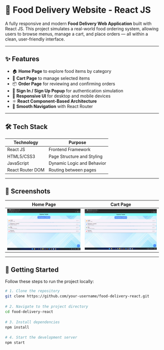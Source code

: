 # 🍔 Food Delivery Website - React JS

A fully responsive and modern **Food Delivery Web Application** built with React JS. This project simulates a real-world food ordering system, allowing users to browse menus, manage a cart, and place orders — all within a clean, user-friendly interface.

---

## ✨ Features

- 🏠 **Home Page** to explore food items by category  
- 🛒 **Cart Page** to manage selected items  
- 📦 **Order Page** for reviewing and confirming orders  
- 🔐 **Sign In / Sign Up Popup** for authentication simulation  
- 🎨 **Responsive UI** for desktop and mobile devices  
- ⚛️ **React Component-Based Architecture**  
- 🔁 **Smooth Navigation** with React Router

---

## 🛠️ Tech Stack

| Technology | Purpose                     |
|------------|-----------------------------|
| React JS   | Frontend Framework          |
| HTML5/CSS3 | Page Structure and Styling  |
| JavaScript | Dynamic Logic and Behavior  |
| React Router DOM | Routing between pages |

---

## 📸 Screenshots

| Home Page                      | Cart Page                      |
|-------------------------------|--------------------------------|
| ![image alt](https://github.com/PKSNSenevirathna/expense_tracker/blob/36fc987d0791859cdf5dabea2b88dc1ae8f8114e/Screenshot%20.png) | ![image alt](https://github.com/PKSNSenevirathna/expense_tracker/blob/36fc987d0791859cdf5dabea2b88dc1ae8f8114e/Screenshot%20.png) |

---

## 🚀 Getting Started

Follow these steps to run the project locally:

```bash
# 1. Clone the repository
git clone https://github.com/your-username/food-delivery-react.git

# 2. Navigate to the project directory
cd food-delivery-react

# 3. Install dependencies
npm install

# 4. Start the development server
npm start
